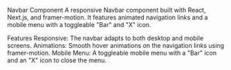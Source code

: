 Navbar Component
A responsive Navbar component built with React, Next.js, and framer-motion. It features animated navigation links and a mobile menu with a toggleable "Bar" and "X" icon.

Features
Responsive: The navbar adapts to both desktop and mobile screens.
Animations: Smooth hover animations on the navigation links using framer-motion.
Mobile Menu: A toggleable mobile menu with a "Bar" icon and an "X" icon to close the menu.